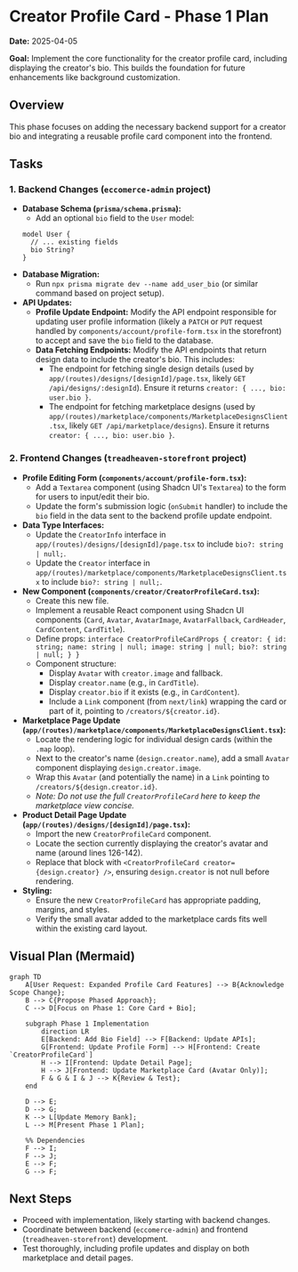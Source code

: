 # Creator Profile Card - Phase 1 Plan

**Date:** 2025-04-05

**Goal:** Implement the core functionality for the creator profile card, including displaying the creator's bio. This builds the foundation for future enhancements like background customization.

## Overview

This phase focuses on adding the necessary backend support for a creator bio and integrating a reusable profile card component into the frontend.

## Tasks

### 1. Backend Changes (`eccomerce-admin` project)

- **Database Schema (`prisma/schema.prisma`):**
  - Add an optional `bio` field to the `User` model:
  ```prisma
  model User {
    // ... existing fields
    bio String?
  }
  ```
- **Database Migration:**
  - Run `npx prisma migrate dev --name add_user_bio` (or similar command based on project setup).
- **API Updates:**
  - **Profile Update Endpoint:** Modify the API endpoint responsible for updating user profile information (likely a `PATCH` or `PUT` request handled by `components/account/profile-form.tsx` in the storefront) to accept and save the `bio` field to the database.
  - **Data Fetching Endpoints:** Modify the API endpoints that return design data to include the creator's bio. This includes:
    - The endpoint for fetching single design details (used by `app/(routes)/designs/[designId]/page.tsx`, likely `GET /api/designs/:designId`). Ensure it returns `creator: { ..., bio: user.bio }`.
    - The endpoint for fetching marketplace designs (used by `app/(routes)/marketplace/components/MarketplaceDesignsClient.tsx`, likely `GET /api/marketplace/designs`). Ensure it returns `creator: { ..., bio: user.bio }`.

### 2. Frontend Changes (`treadheaven-storefront` project)

- **Profile Editing Form (`components/account/profile-form.tsx`):**
  - Add a `Textarea` component (using Shadcn UI's `Textarea`) to the form for users to input/edit their bio.
  - Update the form's submission logic (`onSubmit` handler) to include the `bio` field in the data sent to the backend profile update endpoint.
- **Data Type Interfaces:**
  - Update the `CreatorInfo` interface in `app/(routes)/designs/[designId]/page.tsx` to include `bio?: string | null;`.
  - Update the `Creator` interface in `app/(routes)/marketplace/components/MarketplaceDesignsClient.tsx` to include `bio?: string | null;`.
- **New Component (`components/creator/CreatorProfileCard.tsx`):**
  - Create this new file.
  - Implement a reusable React component using Shadcn UI components (`Card`, `Avatar`, `AvatarImage`, `AvatarFallback`, `CardHeader`, `CardContent`, `CardTitle`).
  - Define props: `interface CreatorProfileCardProps { creator: { id: string; name: string | null; image: string | null; bio?: string | null; } }`
  - Component structure:
    - Display `Avatar` with `creator.image` and fallback.
    - Display `creator.name` (e.g., in `CardTitle`).
    - Display `creator.bio` if it exists (e.g., in `CardContent`).
    - Include a `Link` component (from `next/link`) wrapping the card or part of it, pointing to `/creators/${creator.id}`.
- **Marketplace Page Update (`app/(routes)/marketplace/components/MarketplaceDesignsClient.tsx`):**
  - Locate the rendering logic for individual design cards (within the `.map` loop).
  - Next to the creator's name (`design.creator.name`), add a small `Avatar` component displaying `design.creator.image`.
  - Wrap this `Avatar` (and potentially the name) in a `Link` pointing to `/creators/${design.creator.id}`.
  - _Note: Do not use the full `CreatorProfileCard` here to keep the marketplace view concise._
- **Product Detail Page Update (`app/(routes)/designs/[designId]/page.tsx`):**
  - Import the new `CreatorProfileCard` component.
  - Locate the section currently displaying the creator's avatar and name (around lines 126-142).
  - Replace that block with `<CreatorProfileCard creator={design.creator} />`, ensuring `design.creator` is not null before rendering.
- **Styling:**
  - Ensure the new `CreatorProfileCard` has appropriate padding, margins, and styles.
  - Verify the small avatar added to the marketplace cards fits well within the existing card layout.

## Visual Plan (Mermaid)

```mermaid
graph TD
    A[User Request: Expanded Profile Card Features] --> B{Acknowledge Scope Change};
    B --> C{Propose Phased Approach};
    C --> D[Focus on Phase 1: Core Card + Bio];

    subgraph Phase 1 Implementation
        direction LR
        E[Backend: Add Bio Field] --> F[Backend: Update APIs];
        G[Frontend: Update Profile Form] --> H[Frontend: Create `CreatorProfileCard`]
        H --> I[Frontend: Update Detail Page];
        H --> J[Frontend: Update Marketplace Card (Avatar Only)];
        F & G & I & J --> K{Review & Test};
    end

    D --> E;
    D --> G;
    K --> L[Update Memory Bank];
    L --> M[Present Phase 1 Plan];

    %% Dependencies
    F --> I;
    F --> J;
    E --> F;
    G --> F;
```

## Next Steps

- Proceed with implementation, likely starting with backend changes.
- Coordinate between backend (`eccomerce-admin`) and frontend (`treadheaven-storefront`) development.
- Test thoroughly, including profile updates and display on both marketplace and detail pages.
